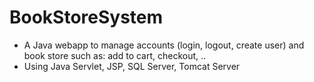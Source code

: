 # BookStoreSystem
* A Java webapp to manage accounts (login, logout, create user) and book store such as: add to cart, checkout, ..
* Using Java Servlet, JSP, SQL Server, Tomcat Server
